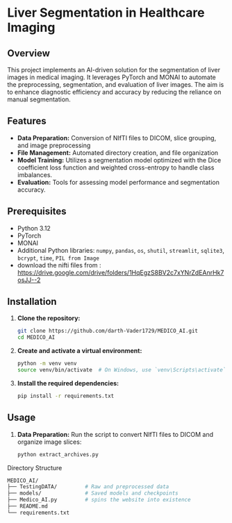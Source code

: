 # Liver Segmentation in Healthcare Imaging

## Overview
This project implements an AI-driven solution for the segmentation of liver images in medical imaging. It leverages PyTorch and MONAI to automate the preprocessing, segmentation, and evaluation of liver images. The aim is to enhance diagnostic efficiency and accuracy by reducing the reliance on manual segmentation.

## Features
- **Data Preparation:** Conversion of NIfTI files to DICOM, slice grouping, and image preprocessing
- **File Management:** Automated directory creation, and file organization
- **Model Training:** Utilizes a segmentation model optimized with the Dice coefficient loss function and weighted cross-entropy to handle class imbalances.
- **Evaluation:** Tools for assessing model performance and segmentation accuracy.

## Prerequisites
- Python 3.12
- PyTorch
- MONAI
- Additional Python libraries: `numpy`, `pandas`, `os`, `shutil`, `streamlit`, `sqlite3`, `bcrypt`, `time`, `PIL from Image`
- download the nifti files from : https://drive.google.com/drive/folders/1HqEgzS8BV2c7xYNrZdEAnrHk7osJJ--2

## Installation
1. **Clone the repository:**
   ```bash
   git clone https://github.com/darth-Vader1729/MEDICO_AI.git
   cd MEDICO_AI


2. **Create and activate a virtual environment:**
    ```bash
    python -m venv venv
    source venv/bin/activate  # On Windows, use `venv\Scripts\activate`

3. **Install the required dependencies:**
    ```bash
    pip install -r requirements.txt

## Usage
1. **Data Preparation:**
Run the script to convert NIfTI files to DICOM and organize image slices:
    ```bash
    python extract_archives.py 
<!-- 2. **Model Training:**
Train the segmentation model:
    ```bash
    python train.py --data_folder path/to/organized_data --epochs 50

3. **Evaluation:**
Evaluate model performance using the Dice coefficient:
    ```bash
    python evaluate.py --model_path path/to/trained_model --test_data path/to/test_data -->


Directory Structure
```bash
MEDICO_AI/
├── TestingDATA/         # Raw and preprocessed data
├── models/              # Saved models and checkpoints
├── Medico_AI.py         # spins the website into existence
├── README.md
└── requirements.txt
